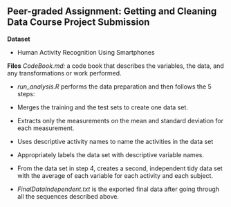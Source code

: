 ## Peer-graded Assignment: Getting and Cleaning Data Course Project Submission

**Dataset**
* Human Activity Recognition Using Smartphones

**Files**
*CodeBook.md:* a code book that describes the variables, the data, and any transformations or work performed. 

* *run_analysis.R* performs the data preparation and then follows the 5 steps:

*  Merges the training and the test sets to create one data set.
*  Extracts only the measurements on the mean and standard deviation for each measurement.
*  Uses descriptive activity names to name the activities in the data set
*  Appropriately labels the data set with descriptive variable names.
*  From the data set in step 4, creates a second, independent tidy data set with the average of each variable for each activity and each subject.

* *FinalDataIndependent.txt* is the exported final data after going through all the sequences described above.
